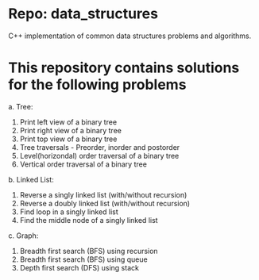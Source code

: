 Repo: data_structures
=====================

C++ implementation of common data structures problems and algorithms.

This repository contains solutions for the following problems
=============================================================
a. Tree:
1. Print left view of a binary tree
2. Print right view of a binary tree
3. Print top view of a binary tree
4. Tree traversals - Preorder, inorder and postorder
5. Level(horizondal) order traversal of a binary tree
6. Vertical order traversal of a binary tree

b. Linked List:
1. Reverse a singly linked list (with/without recursion)
2. Reverse a doubly linked list (with/without recursion)
3. Find loop in a singly linked list
4. Find the middle node of a singly linked list

c. Graph:
1. Breadth first search (BFS) using recursion
2. Breadth first search (BFS) using queue
3. Depth first search (DFS) using stack
